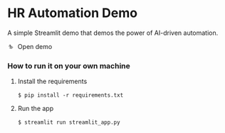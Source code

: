 # HR Automation Demo

A simple Streamlit demo that demos the power of AI-driven automation. 

<a href="https://demo-hr-automation.streamlit.app/" style="display:inline-flex; align-items:center; text-decoration:none;">
  <img src="./data/bee-svgrepo-com.svg" alt="open demo" style="width:3%;"/>
  <span style="margin-left:8px; font-size:1em;">Open demo</span>
</a>

### How to run it on your own machine

1. Install the requirements

   ```
   $ pip install -r requirements.txt
   ```

2. Run the app

   ```
   $ streamlit run streamlit_app.py
   ```
